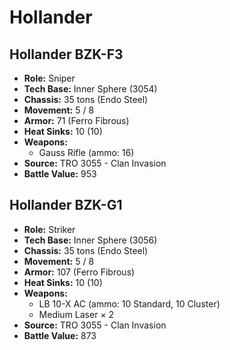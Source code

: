 # Hollander
## Hollander BZK-F3
- **Role:** Sniper
- **Tech Base:** Inner Sphere (3054)
- **Chassis:** 35 tons (Endo Steel)
- **Movement:** 5 / 8
- **Armor:** 71 (Ferro Fibrous)
- **Heat Sinks:** 10 (10)
- **Weapons:**
  - Gauss Rifle (ammo: 16)
- **Source:** TRO 3055 - Clan Invasion
- **Battle Value:** 953

## Hollander BZK-G1
- **Role:** Striker
- **Tech Base:** Inner Sphere (3056)
- **Chassis:** 35 tons (Endo Steel)
- **Movement:** 5 / 8
- **Armor:** 107 (Ferro Fibrous)
- **Heat Sinks:** 10 (10)
- **Weapons:**
  - LB 10-X AC (ammo: 10 Standard, 10 Cluster)
  - Medium Laser × 2
- **Source:** TRO 3055 - Clan Invasion
- **Battle Value:** 873

